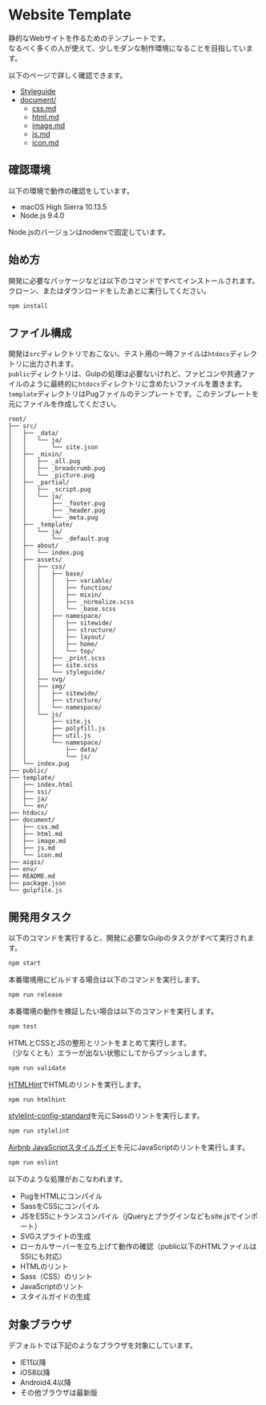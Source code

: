 # Website Template
静的なWebサイトを作るためのテンプレートです。  
なるべく多くの人が使えて、少しモダンな制作環境になることを目指しています。

以下のページで詳しく確認できます。

- [Styleguide](https://manabuyasuda-website-template.netlify.com/styleguide/)
- [document/](document/)
  - [css.md](document/css.md)
  - [html.md](document/html.md)
  - [image.md](document/image.md)
  - [js.md](document/js.md)
  - [icon.md](document/icon.md)


## 確認環境
以下の環境で動作の確認をしています。

- macOS High Sierra 10.13.5
- Node.js 9.4.0

Node.jsのバージョンはnodenvで固定しています。


## 始め方
開発に必要なパッケージなどは以下のコマンドですべてインストールされます。クローン、またはダウンロードをしたあとに実行してください。

```bash
npm install
```

## ファイル構成
開発は`src`ディレクトリでおこない、テスト用の一時ファイルは`htdocs`ディレクトリに出力されます。  
`public`ディレクトリは、Gulpの処理は必要ないけれど、ファビコンや共通ファイルのように最終的に`htdocs`ディレクトリに含めたいファイルを置きます。  
`template`ディレクトリはPugファイルのテンプレートです。このテンプレートを元にファイルを作成してください。

```
root/
├── src/
│   ├── _data/
│   │   └── ja/
│   │       └── site.json
│   ├── _mixin/
│   │   ├── _all.pug
│   │   ├── _breadcrumb.pug
│   │   └── _picture.pug
│   ├── _partial/
│   │   ├── _script.pug
│   │   └── ja/
│   │       ├── _footer.pug
│   │       ├── _header.pug
│   │       └── _meta.pug
│   ├── _template/
│   │   └── ja/
│   │       └── _default.pug
│   ├── about/
│   │   └── index.pug
│   ├── assets/
│   │   ├── css/
│   │   │   ├── base/
│   │   │   │   ├── variable/
│   │   │   │   ├── function/
│   │   │   │   ├── mixin/
│   │   │   │   ├── _normalize.scss
│   │   │   │   └── _base.scss
│   │   │   ├── namespace/
│   │   │   │   ├── sitewide/
│   │   │   │   ├── structure/
│   │   │   │   ├── layout/
│   │   │   │   ├── home/
│   │   │   │   └── top/
│   │   │   ├── _print.scss
│   │   │   ├── site.scss
│   │   │   └── styleguide/
│   │   ├── svg/
│   │   ├── img/
│   │   │   ├── sitewide/
│   │   │   ├── structure/
│   │   │   └── namespace/
│   │   └── js/
│   │       ├── site.js
│   │       ├── polyfill.js
│   │       ├── util.js
│   │       └── namespace/
│   │           ├── data/
│   │           └── js/
│   └── index.pug
├── public/
├── template/
│   ├── index.html
│   ├── ssi/
│   ├── ja/
│   └── en/
├── htdocs/
├── document/
│   ├── css.md
│   ├── html.md
│   ├── image.md
│   ├── js.md
│   └── icon.md
├── aigis/
├── env/
├── README.md
├── package.json
└── gulpfile.js
```

## 開発用タスク
以下のコマンドを実行すると、開発に必要なGulpのタスクがすべて実行されます。

```bash
npm start
```

本番環境用にビルドする場合は以下のコマンドを実行します。

```bash
npm run release
```

本番環境の動作を検証したい場合は以下のコマンドを実行します。

```bash
npm test
```

HTMLとCSSとJSの整形とリントをまとめて実行します。  
（少なくとも）エラーが出ない状態にしてからプッシュします。

```bash
npm run validate
```

[HTMLHint](https://github.com/htmlhint/HTMLHint)でHTMLのリントを実行します。

```bash
npm run htmlhint
```

[stylelint-config-standard](https://github.com/stylelint/stylelint-config-standard)を元にSassのリントを実行します。

```bash
npm run stylelint
```

[Airbnb JavaScriptスタイルガイド](http://mitsuruog.github.io/javascript-style-guide/)を元にJavaScriptのリントを実行します。

```bash
npm run eslint
```

以下のような処理がおこなわれます。

- PugをHTMLにコンパイル
- SassをCSSにコンパイル
- JSをES5にトランスコンパイル（jQueryとプラグインなどもsite.jsでインポート）
- SVGスプライトの生成
- ローカルサーバーを立ち上げて動作の確認（public以下のHTMLファイルはSSIにも対応）
- HTMLのリント
- Sass（CSS）のリント
- JavaScriptのリント
- スタイルガイドの生成

## 対象ブラウザ
デフォルトでは下記のようなブラウザを対象にしています。

- IE11以降
- iOS8以降
- Android4.4以降
- その他ブラウザは最新版
